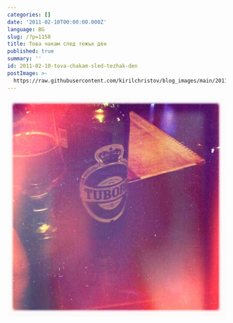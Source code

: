 ```yaml
---
categories: []
date: '2011-02-10T00:00:00.000Z'
language: BG
slug: /?p=1158
title: Това чакам след тежък ден
published: true
summary: ''
id: 2011-02-10-tova-chakam-sled-tezhak-den
postImage: >-
  https://raw.githubusercontent.com/kirilchristov/blog_images/main/2011/02/20110210-230503.jpg
---
```


![](https://raw.githubusercontent.com/kirilchristov/blog_images/main/2011/02/20110210-230503.jpg)
